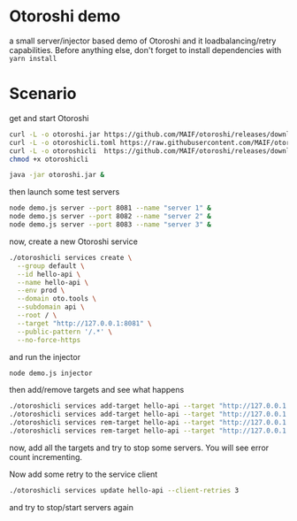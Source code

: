 # Otoroshi demo

a small server/injector based demo of Otoroshi and it loadbalancing/retry capabilities. Before anything else, don't forget to install dependencies with `yarn install`

# Scenario

get and start Otoroshi

```sh
curl -L -o otoroshi.jar https://github.com/MAIF/otoroshi/releases/download/v1.4.10/otoroshi.jar
curl -L -o otoroshicli.toml https://raw.githubusercontent.com/MAIF/otoroshi/master/clients/cli/otoroshicli.toml
curl -L -o otoroshicli  https://github.com/MAIF/otoroshi/releases/download/v1.4.10/linux-otoroshicli
chmod +x otoroshicli

java -jar otoroshi.jar &
```

then launch some test servers

```sh
node demo.js server --port 8081 --name "server 1" &
node demo.js server --port 8082 --name "server 2" &
node demo.js server --port 8083 --name "server 3" &
```

now, create a new Otoroshi service

```sh
./otoroshicli services create \
  --group default \
  --id hello-api \
  --name hello-api \
  --env prod \
  --domain oto.tools \
  --subdomain api \
  --root / \
  --target "http://127.0.0.1:8081" \
  --public-pattern '/.*' \
  --no-force-https
```

and run the injector

```sh
node demo.js injector
```

then add/remove targets and see what happens

```sh
./otoroshicli services add-target hello-api --target "http://127.0.0.1:8082"
./otoroshicli services add-target hello-api --target "http://127.0.0.1:8083"
./otoroshicli services rem-target hello-api --target "http://127.0.0.1:8083"
./otoroshicli services rem-target hello-api --target "http://127.0.0.1:8082"
```

now, add all the targets and try to stop some servers. 
You will see error count incrementing. 

Now add some retry to the service client

```sh
./otoroshicli services update hello-api --client-retries 3
```

and try to stop/start servers again